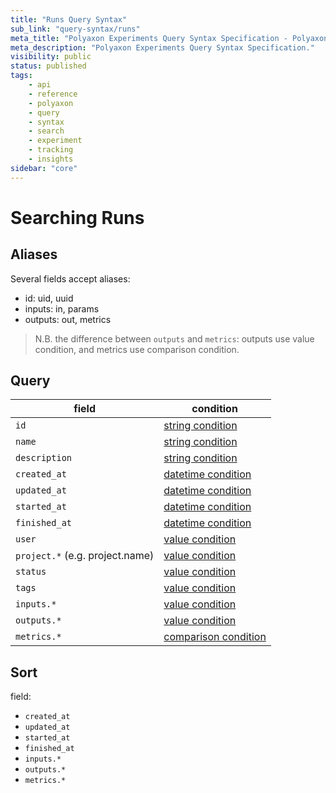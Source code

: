 ```yaml
---
title: "Runs Query Syntax"
sub_link: "query-syntax/runs"
meta_title: "Polyaxon Experiments Query Syntax Specification - Polyaxon References"
meta_description: "Polyaxon Experiments Query Syntax Specification."
visibility: public
status: published
tags:
    - api
    - reference
    - polyaxon
    - query
    - syntax
    - search
    - experiment
    - tracking
    - insights
sidebar: "core"
---
```


# Searching Runs

## Aliases

Several fields accept aliases:

 * id: uid, uuid
 * inputs: in, params
 * outputs: out, metrics

> N.B. the difference between `outputs` and `metrics`: outputs use value condition, and metrics use comparison condition.

## Query

field                           | condition
--------------------------------|------------------
`id`                            | [string condition](/docs/core/query-syntax/#query-with-value-condition)
`name`                          | [string condition](/docs/core/query-syntax/#query-with-string-condition)
`description`                   | [string condition](/docs/core/query-syntax/#query-with-string-condition)
`created_at`                    | [datetime condition](/docs/core/query-syntax/#query-with-datetime-condition)
`updated_at`                    | [datetime condition](/docs/core/query-syntax/#query-with-datetime-condition)
`started_at`                    | [datetime condition](/docs/core/query-syntax/#query-with-datetime-condition)
`finished_at`                   | [datetime condition](/docs/core/query-syntax/#query-with-datetime-condition)
`user`                          | [value condition](/docs/core/query-syntax/#query-with-value-condition)
`project.*` (e.g. project.name) | [value condition](/docs/core/query-syntax/#query-with-value-condition)
`status`                        | [value condition](/docs/core/query-syntax/#query-with-value-condition)
`tags`                          | [value condition](/docs/core/query-syntax/#query-with-value-condition)
`inputs.*`                      | [value condition](/docs/core/query-syntax/#query-with-value-condition)
`outputs.*`                     | [value condition](/docs/core/query-syntax/#query-with-value-condition)
`metrics.*`                     | [comparison condition](/docs/core/query-syntax/#query-with-comparison-condition)


## Sort

field:

 * `created_at`
 * `updated_at`
 * `started_at`
 * `finished_at`
 * `inputs.*`
 * `outputs.*`
 * `metrics.*`

